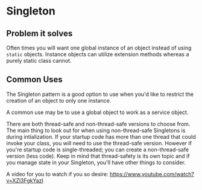 # Singleton

## Problem it solves
Often times you will want one global instance of an object instead of using `static` objects. Instance objects can utilize extension methods whereas a purely static class cannot.

## Common Uses
The Singleton pattern is a good option to use when you'd like to restrict the creation of an object to only one instance. 

A common use may be to use a global object to work as a service object.

There are both thread-safe and non-thread-safe versions to choose from. The main thing to look out for when using non-thread-safe Singletons is during intialization. If your startup code has more than one thread that could invoke your class, you will need to use the thread-safe version. However if you're startup code is single-threaded; you can create a non-thread-safe version (less code). Keep in mind that thread-safety is its own topic and if you manage state in your Singleton, you'll have other things to consider.

A video for you to watch if you so desire: https://www.youtube.com/watch?v=XZl3FgkYazI
